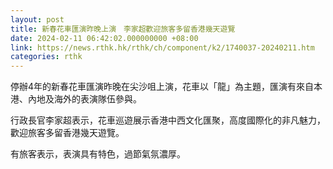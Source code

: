 ```yaml
---
layout: post
title: 新春花車匯演昨晚上演　李家超歡迎旅客多留香港幾天遊覽
date: 2024-02-11 06:42:02.000000000 +08:00
link: https://news.rthk.hk/rthk/ch/component/k2/1740037-20240211.htm
categories: rthk
---
```


停辦4年的新春花車匯演昨晚在尖沙咀上演，花車以「龍」為主題，匯演有來自本港、內地及海外的表演隊伍參與。

行政長官李家超表示，花車巡遊展示香港中西文化匯聚，高度國際化的非凡魅力，歡迎旅客多留香港幾天遊覽。

有旅客表示，表演具有特色，過節氣氛濃厚。
